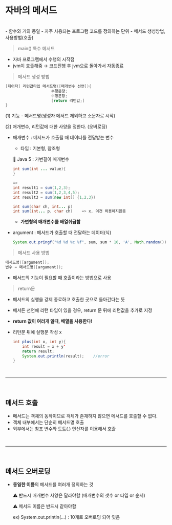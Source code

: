 # 자바의 메서드
<br>
- 함수와 거의 동일
- 자주 사용되는 프로그램 코드를 정의하는 단위
- 메서드 생성방법, 사용방법(호출)

> main() 특수 메서드
> 
- 자바 프로그램에서 수행의 시작점
- jvm이 호출해줌 → 코드진행 후 jvm으로 돌아가서 자동종료

> 메서드 생성 방법
> 

```java
[제어자] 리턴값타입 메서드명([매개변수 선언]){
					수행문장;
					수행문장;
					[return 리턴값;]
}
```

(1) 기능 - 메서드명(생성자 메서드 제외하고 소문자로 시작)

(2) 매개변수, 리턴값에 대한 사양을 정한다. (오버로딩)

- 매개변수 : 메서드가 호출될 때 데이터를 전달받는 변수
    - 타입 : 기본형, 참조형
    
    💯 Java 5 : 가변길이 매개변수
    
    ```java
    int sum(int ... value){
    }
    
    =>
    int result1 = sum(1,2,3);
    int result2 = sum(1,2,3,4,5);
    int result3 = sum(new int[] {1,2,3})
    
    int sum(char ch, int... p)
    int sum(int... p, char ch)    => x, 이건 허용하지않음
    ```
    
    - **가변형의 매개변수를 배열취급함**
- argument : 메서드가 호출할 때 전달하는 데이터(식)
    
    ```java
    System.out.pringf("%d %d %c %f", sum, sum * 10, 'A', Math.random());
    ```
    

> 메서드 사용 방법
> 

```java
메서드명([argument]);
변수 = 메서드명([argument]);
```

- 메서드의 기능이 필요할 때 호출이라는 방법으로 사용

> return문
> 
- 메서드의 실행을 강제 종료하고 호출한 곳으로 돌아간다는 뜻
- 메서든 선언에 리턴 타입이 있을 경우, return 문 뒤에 리턴값을 추가로 지정
- **return 값이 여러개 일때, 배열을 사용한다!**
- 리턴문 뒤에 실행문 작성 x
    
    ```java
    int plus(int x, int y){
    	int result = x + y'
    	return result;
    	System.out.println(result);    //error
    }
    ```
    
<br>

---
<br>

## 메서드 호출

- 메서드는 객체의 동작이므로 객체가 존재하지 않으면 메서드를 호출할 수 없다.
- 객체 내부에서는 단순히 메서드명 호출
- 외부에서는 참조 변수와 도트(.) 연산자를 이용해서 호출
<br>

---
<br>

## 메서드 오버로딩

- **동일한 이름**의 메서드를 여러개 정의하는 것
    
    ⚠️ 반드시 매개변수 사양은 달라야함 (매개변수의 갯수 or 타입 or 순서)
    
    ⚠️ 메서드 이름은 반드시 같아야함
    
    ex) System.out.println(…) : 10개로 오버로딩 되어 잇음